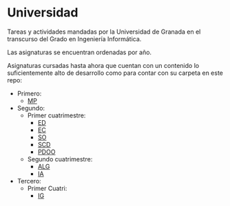 # Universidad

Tareas y actividades mandadas por la Universidad de Granada en el transcurso del Grado en Ingeniería Informática.

Las asignaturas se encuentran ordenadas por año.

Asignaturas cursadas hasta ahora que cuentan con un contenido lo suficientemente alto de desarrollo como para contar con su carpeta en este repo:

- Primero:
  - [MP](./Primero)
- Segundo:
  - Primer cuatrimestre:
    - [ED](./Segundo/ED)
    - [EC](./Segundo/EC)
    - [SO](./Segundo/SO)
    - [SCD](./Segundo/SCD)
    - [PDOO](./Segundo/PDOO)
  - Segundo cuatrimestre:
    -  [ALG](./Segundo/ALG)
    -  [IA](./Segundo/IA)
- Tercero:
  - Primer Cuatri:
    -  [IG](./Tercero/IG)
